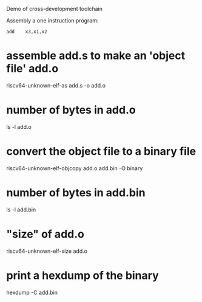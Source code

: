Demo of cross-development toolchain

Assembly a one instruction program:

    add    x3,x1,x2


# assemble add.s to make an 'object file' add.o
riscv64-unknown-elf-as add.s -o add.o

# number of bytes in add.o
ls -l add.o

# convert the object file to a binary file
riscv64-unknown-elf-objcopy add.o  add.bin -O binary

# number of bytes in add.bin
ls -l add.bin

# "size" of add.o
riscv64-unknown-elf-size add.o

# print a hexdump of the binary
hexdump -C add.bin
